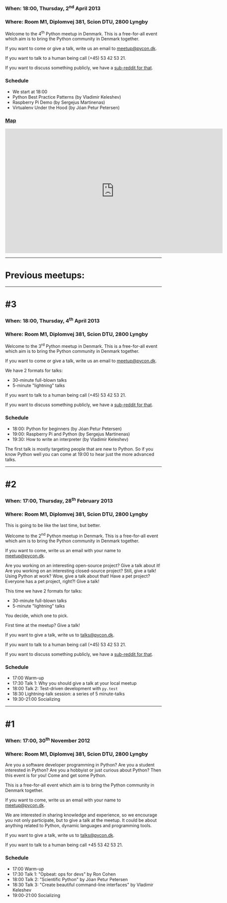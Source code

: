 
### When: 18:00, Thursday, 2<sup>nd</sup> April 2013

### Where: Room M1, Diplomvej 381, Scion DTU, 2800 Lyngby

Welcome to the 4<sup>th</sup> Python meetup in Denmark.
This is a free-for-all event which aim is to bring the
Python community in Denmark together.

If you want to come or give a talk, write us an email to
<a href="mailto:meetup@pycon.dk">meetup@pycon.dk</a>.

If you want to talk to a human being call (+45) 53 42 53 21.

If you want to discuss something publicly, we have
a [sub-reddit for that](http://reddit.com/r/pycon_dk).

### Schedule

- We start at 18:00
- Python Best Practice Patterns (by Vladimir Keleshev)
- Raspberry Pi Demo (by Sergejus Martinenas)
- Virtualenv Under the Hood (by Jóan Petur Petersen)

### [Map](https://maps.google.com/maps?f=d&amp;source=embed&amp;saddr=55.782469,12.512829&amp;daddr=&amp;hl=da&amp;geocode=&amp;sll=55.782472,12.512811&amp;sspn=0.000751,0.002237&amp;t=h&amp;mra=mift&amp;mrsp=0&amp;sz=19&amp;ie=UTF8&amp;ll=55.782472,12.512811&amp;spn=0.000751,0.002237)

<iframe width="700" height="400" frameborder="0" scrolling="no" marginheight="0" marginwidth="0" src="https://maps.google.com/maps?f=d&amp;source=s_d&amp;saddr=55.782469,12.512829&amp;daddr=&amp;hl=da&amp;geocode=&amp;sll=55.782472,12.512811&amp;sspn=0.000751,0.002237&amp;t=h&amp;mra=mift&amp;mrsp=0&amp;sz=19&amp;ie=UTF8&amp;ll=55.782472,12.512811&amp;spn=0.000751,0.002237&amp;output=embed"></iframe>

* * *

# Previous meetups:

* * *


# #3

### When: 18:00, Thursday, 4<sup>th</sup> April 2013

### Where: Room M1, Diplomvej 381, Scion DTU, 2800 Lyngby

Welcome to the 3<sup>rd</sup> Python meetup in Denmark.
This is a free-for-all event which aim is to bring the
Python community in Denmark together.

If you want to come or give a talk, write us an email to
<a href="mailto:meetup@pycon.dk">meetup@pycon.dk</a>.

We have 2 formats for talks:

 - 30-minute full-blown talks
 - 5-minute "lightning" talks

If you want to talk to a human being call (+45) 53 42 53 21.

If you want to discuss something publicly, we have
a [sub-reddit for that](http://reddit.com/r/pycon_dk).

### Schedule

- 18:00: Python for beginners (by Jóan Petur Petersen)
- 19:00: Raspberry Pi and Python (by Sergejus Martinenas)
- 19:30: How to write an interpreter (by Vladimir Keleshev)

The first talk is mostly targeting people that are new to Python.
So if you know Python well you can come at 19:00 to hear just
the more advanced talks.


* * *

# #2

### When: 17:00, Thursday, 28<sup>th</sup> February 2013

### Where: Room M1, Diplomvej 381, Scion DTU, 2800 Lyngby

This is going to be like the last time, but better.

Welcome to the 2<sup>nd</sup> Python meetup in Denmark.
This is a free-for-all event which aim is to bring the
Python community in Denmark together.

If you want to come, write us an email with your name to
<a href="mailto:meetup@pycon.dk">meetup@pycon.dk</a>.

Are you working on an interesting open-source project?
Give a talk about it! Are you working on an interesting
closed-source project? Still, give a talk!
Using Python at work? Wow, give a talk about that!
Have a pet project? Everyone has a pet project, right?!
Give a talk!

This time we have 2 formats for talks:

 - 30-minute full-blown talks
 - 5-minute "lightning" talks

You decide, which one to pick.

First time at the meetup? Give a talk!

If you want to give a talk, write us to
<a href="mailto:talks@pycon.dk">talks@pycon.dk</a>.

If you want to talk to a human being call (+45) 53 42 53 21.

If you want to discuss something publicly, we have
a [sub-reddit for that](http://reddit.com/r/pycon_dk).

### Schedule

- 17:00 Warm-up
- 17:30 Talk 1: Why you should give a talk at your local meetup
- 18:00 Talk 2: Test-driven development with `py.test`
- 18:30 Lightning-talk session: a series of 5 minute-talks
- 19:30-21:00 Socializing

* * *

# #1

### When: 17:00, 30<sup>th</sup> November 2012

### Where: Room M1, Diplomvej 381, Scion DTU, 2800 Lyngby

Are you a software developer programming in Python? Are you a student interested
in Python? Are you a hobbyist or just curious about Python? Then this event is
for you! Come and get some Python.

This is a free-for-all event which aim is to bring the Python community in
Denmark together.

If you want to come, write us an email with your name to
<a href="mailto:meetup@pycon.dk">meetup@pycon.dk</a>.

We are interested in sharing knowledge and experience, so we encourage you
not only participate, but to give a talk at the meetup. It could be about
anything related to Python, dynamic languages and programming tools.

If you want to give a talk, write us to
<a href="mailto:talks@pycon.dk">talks@pycon.dk</a>.

If you want to talk to a human being call +45 53 42 53 21.

### Schedule

- 17:00 Warm-up
- 17:30 Talk 1: "Opbeat: ops for devs" by Ron Cohen
- 18:00 Talk 2: "Scientific Python" by Jóan Petur Petersen
- 18:30 Talk 3: "Create beautiful command-line interfaces" by Vladimir Keleshev
- 19:00-21:00 Socializing

